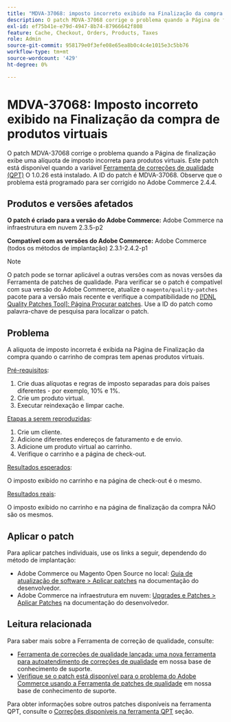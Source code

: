 ```yaml
---
title: "MDVA-37068: imposto incorreto exibido na Finalização da compra de produtos virtuais"
description: O patch MDVA-37068 corrige o problema quando a Página de finalização exibe uma alíquota de imposto incorreta para produtos virtuais. Este patch está disponível quando a [Ferramenta de correções de qualidade (QPT)](/help/announcements/adobe-commerce-announcements/magento-quality-patches-released-new-tool-to-self-serve-quality-patches.md) 1.0.26 está instalada. A ID do patch é MDVA-37068. Observe que o problema está programado para ser corrigido no Adobe Commerce 2.4.4.
exl-id: ef75b41e-e79d-4947-8b74-87966642f808
feature: Cache, Checkout, Orders, Products, Taxes
role: Admin
source-git-commit: 958179e0f3efe08e65ea8b0c4c4e1015e3c5bb76
workflow-type: tm+mt
source-wordcount: '429'
ht-degree: 0%

---
```


# MDVA-37068: Imposto incorreto exibido na Finalização da compra de produtos virtuais

O patch MDVA-37068 corrige o problema quando a Página de finalização exibe uma alíquota de imposto incorreta para produtos virtuais. Este patch está disponível quando a variável [Ferramenta de correções de qualidade (QPT)](/help/announcements/adobe-commerce-announcements/magento-quality-patches-released-new-tool-to-self-serve-quality-patches.md) O 1.0.26 está instalado. A ID do patch é MDVA-37068. Observe que o problema está programado para ser corrigido no Adobe Commerce 2.4.4.

## Produtos e versões afetados

**O patch é criado para a versão do Adobe Commerce:**
Adobe Commerce na infraestrutura em nuvem 2.3.5-p2

**Compatível com as versões do Adobe Commerce:**
Adobe Commerce (todos os métodos de implantação) 2.3.1-2.4.2-p1

>[!NOTE]
>
>O patch pode se tornar aplicável a outras versões com as novas versões da Ferramenta de patches de qualidade. Para verificar se o patch é compatível com sua versão do Adobe Commerce, atualize o `magento/quality-patches` pacote para a versão mais recente e verifique a compatibilidade no [[!DNL Quality Patches Tool]: Página Procurar patches](https://devdocs.magento.com/quality-patches/tool.html#patch-grid). Use a ID do patch como palavra-chave de pesquisa para localizar o patch.

## Problema

A alíquota de imposto incorreta é exibida na Página de Finalização da compra quando o carrinho de compras tem apenas produtos virtuais.

<u>Pré-requisitos</u>:

1. Crie duas alíquotas e regras de imposto separadas para dois países diferentes - por exemplo, 10% e 1%.
1. Crie um produto virtual.
1. Executar reindexação e limpar cache.

<u>Etapas a serem reproduzidas</u>:

1. Crie um cliente.
1. Adicione diferentes endereços de faturamento e de envio.
1. Adicione um produto virtual ao carrinho.
1. Verifique o carrinho e a página de check-out.

<u>Resultados esperados</u>:

O imposto exibido no carrinho e na página de check-out é o mesmo.

<u>Resultados reais</u>:

O imposto exibido no carrinho e na página de finalização da compra NÃO são os mesmos.

## Aplicar o patch

Para aplicar patches individuais, use os links a seguir, dependendo do método de implantação:

* Adobe Commerce ou Magento Open Source no local: [Guia de atualização de software > Aplicar patches](https://devdocs.magento.com/guides/v2.4/comp-mgr/patching/mqp.html) na documentação do desenvolvedor.
* Adobe Commerce na infraestrutura em nuvem: [Upgrades e Patches > Aplicar Patches](https://devdocs.magento.com/cloud/project/project-patch.html) na documentação do desenvolvedor.

## Leitura relacionada

Para saber mais sobre a Ferramenta de correção de qualidade, consulte:

* [Ferramenta de correções de qualidade lançada: uma nova ferramenta para autoatendimento de correções de qualidade](/help/announcements/adobe-commerce-announcements/magento-quality-patches-released-new-tool-to-self-serve-quality-patches.md) em nossa base de conhecimento de suporte.
* [Verifique se o patch está disponível para o problema do Adobe Commerce usando a Ferramenta de patches de qualidade](/help/support-tools/patches-available-in-qpt-tool/check-patch-for-magento-issue-with-magento-quality-patches.md) em nossa base de conhecimento de suporte.

Para obter informações sobre outros patches disponíveis na ferramenta QPT, consulte o [Correções disponíveis na ferramenta QPT](https://support.magento.com/hc/en-us/sections/360010506631-Patches-available-in-QPT-tool-) seção.
